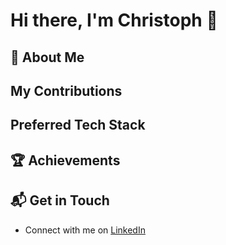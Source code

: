 # Hi there, I'm Christoph  👋

<!--
![<username>'s Stats](https://github-readme-stats.vercel.app/api?username=chphr&theme=vue-dark&show_icons=true&hide_border=true&count_private=true)
-->

## 🚀 About Me

## My Contributions

## Preferred Tech Stack

## 🏆 Achievements

## 📬 Get in Touch

- Connect with me on [LinkedIn](https://www.linkedin.com/in/christoph-rieger)

<!--
**chphr/chphr** is a ✨ _special_ ✨ repository because its `README.md` (this file) appears on your GitHub profile.

Here are some ideas to get you started:

- 🔭 I’m currently working on ...
- 🌱 I’m currently learning ...
- 👯 I’m looking to collaborate on ...
- 🤔 I’m looking for help with ...
- 💬 Ask me about ...
- 📫 How to reach me: ...
- 😄 Pronouns: ...
- ⚡ Fun fact: ...
-->
